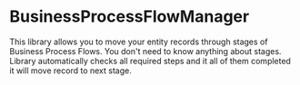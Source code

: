 # BusinessProcessFlowManager
This library allows you to move your entity records through stages of Business Process Flows. You don't need to know anything about stages. Library automatically checks all required steps and it all of them completed it will move record to next stage.
